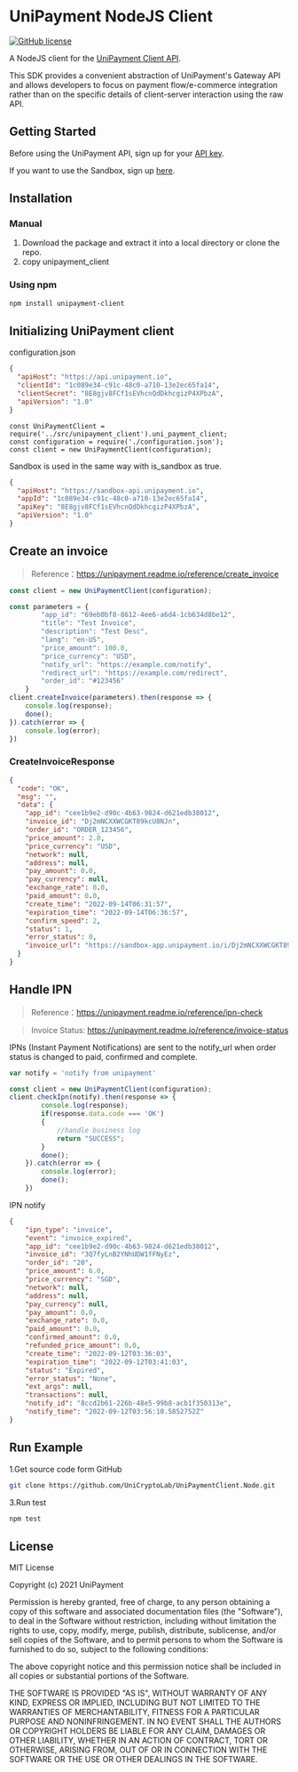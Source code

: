 # UniPayment NodeJS Client
[![GitHub license](https://img.shields.io/badge/license-MIT-blue.svg?style=flat-square)](https://github.com/UniCryptoLab/UniPaymentClient.Python/blob/main/UniPaymentClient/LICENSE.txt)

A NodeJS client for the [UniPayment Client API](https://unipayment.readme.io/reference/overview).  

This SDK provides a convenient abstraction of UniPayment's Gateway API and allows developers to focus on payment flow/e-commerce integration rather than on the specific details of client-server interaction using the raw API.


## Getting Started

Before using the UniPayment API, sign up for your [API key](https://console.unipayment.io/).

If you want to use the Sandbox, sign up [here](https://sandbox-console.unipayment.io/).

## Installation

### Manual
1. Download the package and extract it into a local directory or clone the repo.
2. copy unipayment_client

### Using npm
```bash
npm install unipayment-client
```


## Initializing UniPayment client

configuration.json
```json
{
  "apiHost": "https://api.unipayment.io",
  "clientId": "1c089e34-c91c-48c0-a710-13e2ec65fa14",
  "clientSecret": "8E8gjv8FCf1sEVhcnQdDkhcgizP4XPbzA",
  "apiVersion": "1.0"
}
```

```nodejs
const UniPaymentClient = require('../src/unipayment_client').uni_payment_client;
const configuration = require('./configuration.json');
const client = new UniPaymentClient(configuration);

```

Sandbox is used in the same way with is_sandbox as true.

```json
{
  "apiHost": "https://sandbox-api.unipayment.io",
  "appId": "1c089e34-c91c-48c0-a710-13e2ec65fa14",
  "apiKey": "8E8gjv8FCf1sEVhcnQdDkhcgizP4XPbzA",
  "apiVersion": "1.0"
}
```

## Create an invoice
> Reference：https://unipayment.readme.io/reference/create_invoice

```javascript
const client = new UniPaymentClient(configuration);

const parameters = {
        "app_id": "69eb0bf8-8612-4ee6-a6d4-1cb634d8be12",
        "title": "Test Invoice",
        "description": "Test Desc",
        "lang": "en-US",
        "price_amount": 100.0,
        "price_currency": "USD",
        "notify_url": "https://example.com/notify",
        "redirect_url": "https://example.com/redirect",
        "order_id": "#123456"
    }
client.createInvoice(parameters).then(response => {
    console.log(response);
    done();
}).catch(error => {
    console.log(error);
})
```
### CreateInvoiceResponse

```json
{
  "code": "OK",
  "msg": "",
  "data": {
    "app_id": "cee1b9e2-d90c-4b63-9824-d621edb38012",
    "invoice_id": "Dj2mNCXXWCGKT89kcU8NJn",
    "order_id": "ORDER_123456",
    "price_amount": 2.0,
    "price_currency": "USD",
    "network": null,
    "address": null,
    "pay_amount": 0.0,
    "pay_currency": null,
    "exchange_rate": 0.0,
    "paid_amount": 0.0,
    "create_time": "2022-09-14T06:31:57",
    "expiration_time": "2022-09-14T06:36:57",
    "confirm_speed": 2,
    "status": 1,
    "error_status": 0,
    "invoice_url": "https://sandbox-app.unipayment.io/i/Dj2mNCXXWCGKT89kcU8NJn"
  }
}


```

## Handle IPN
> Reference：https://unipayment.readme.io/reference/ipn-check

> Invoice Status: https://unipayment.readme.io/reference/invoice-status

IPNs (Instant Payment Notifications) are sent to the notify_url when order status is changed to paid, confirmed and complete. 

```javascript
var notify = 'notify from unipayment'

const client = new UniPaymentClient(configuration);
client.checkIpn(notify).then(response => {
        console.log(response);
        if(response.data.code === 'OK')
        {
            //handle business log
            return "SUCCESS";
        }
        done();
    }).catch(error => {
        console.log(error);
        done();
    })

```

IPN notify
``` json
{
	"ipn_type": "invoice",
	"event": "invoice_expired",
	"app_id": "cee1b9e2-d90c-4b63-9824-d621edb38012",
	"invoice_id": "3Q7fyLnB2YNhUDW1fFNyEz",
	"order_id": "20",
	"price_amount": 6.0,
	"price_currency": "SGD",
	"network": null,
	"address": null,
	"pay_currency": null,
	"pay_amount": 0.0,
	"exchange_rate": 0.0,
	"paid_amount": 0.0,
	"confirmed_amount": 0.0,
	"refunded_price_amount": 0.0,
	"create_time": "2022-09-12T03:36:03",
	"expiration_time": "2022-09-12T03:41:03",
	"status": "Expired",
	"error_status": "None",
	"ext_args": null,
	"transactions": null,
	"notify_id": "8ccd2b61-226b-48e5-99b8-acb1f350313e",
	"notify_time": "2022-09-12T03:56:10.5852752Z"
}
```

## Run Example

1.Get source code form GitHub 
``` bash
git clone https://github.com/UniCryptoLab/UniPaymentClient.Node.git
```

3.Run test
``` bash
npm test
```

## License

MIT License

Copyright (c) 2021 UniPayment

Permission is hereby granted, free of charge, to any person obtaining a copy
of this software and associated documentation files (the "Software"), to deal
in the Software without restriction, including without limitation the rights
to use, copy, modify, merge, publish, distribute, sublicense, and/or sell
copies of the Software, and to permit persons to whom the Software is
furnished to do so, subject to the following conditions:

The above copyright notice and this permission notice shall be included in all
copies or substantial portions of the Software.

THE SOFTWARE IS PROVIDED "AS IS", WITHOUT WARRANTY OF ANY KIND, EXPRESS OR
IMPLIED, INCLUDING BUT NOT LIMITED TO THE WARRANTIES OF MERCHANTABILITY,
FITNESS FOR A PARTICULAR PURPOSE AND NONINFRINGEMENT. IN NO EVENT SHALL THE
AUTHORS OR COPYRIGHT HOLDERS BE LIABLE FOR ANY CLAIM, DAMAGES OR OTHER
LIABILITY, WHETHER IN AN ACTION OF CONTRACT, TORT OR OTHERWISE, ARISING FROM,
OUT OF OR IN CONNECTION WITH THE SOFTWARE OR THE USE OR OTHER DEALINGS IN THE
SOFTWARE.